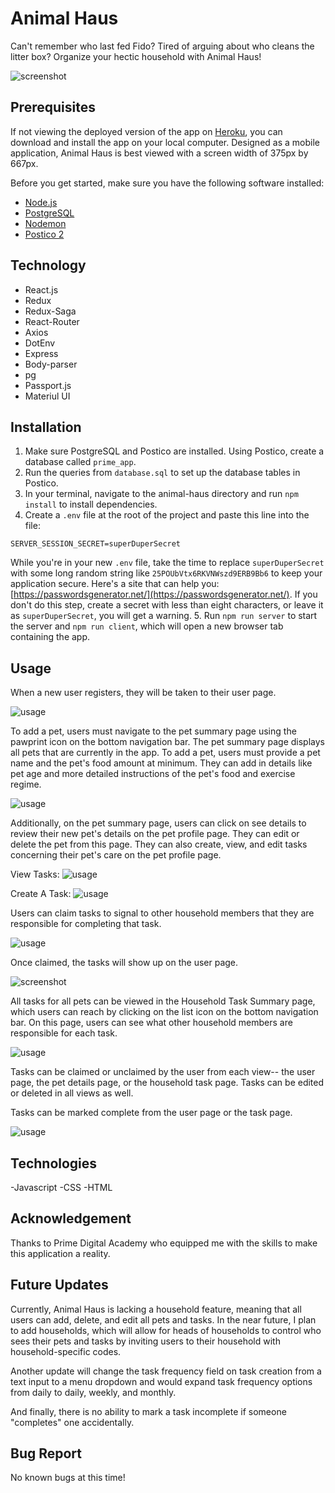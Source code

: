 # Animal Haus

Can't remember who last fed Fido? Tired of arguing about who cleans the litter box? Organize your hectic household with Animal Haus!

![screenshot](/documentation/images/home.png)

## Prerequisites

If not viewing the deployed version of the app on [Heroku](https://safe-island-91513.herokuapp.com/#/home), you can download and install the app on your local computer. Designed as a mobile application, Animal Haus is best viewed with a screen width of 375px by 667px. 

Before you get started, make sure you have the following software installed:

- [Node.js](https://nodejs.org/en/)
- [PostgreSQL](https://www.postgresql.org/)
- [Nodemon](https://nodemon.io/)
- [Postico 2](https://eggerapps.at/postico2/)

## Technology

- React.js 
- Redux
- Redux-Saga
- React-Router
- Axios
- DotEnv 
- Express
- Body-parser
- pg
- Passport.js
- Materiul UI

## Installation

1. Make sure PostgreSQL and Postico are installed. Using Postico, create a database called `prime_app`.
2. Run the queries from `database.sql` to set up the database tables in Postico.
3. In your terminal, navigate to the animal-haus directory and run `npm install` to install dependencies.
4. Create a `.env` file at the root of the project and paste this line into the file:
  ```
  SERVER_SESSION_SECRET=superDuperSecret
  ```
  While you're in your new `.env` file, take the time to replace `superDuperSecret` with some long random string like `25POUbVtx6RKVNWszd9ERB9Bb6` to keep your application secure. Here's a site that can help you: [https://passwordsgenerator.net/](https://passwordsgenerator.net/). If you don't do this step, create a secret with less than eight characters, or leave it as `superDuperSecret`, you will get a warning.
5. Run `npm run server` to start the server and `npm run client`, which will open a new browser tab containing the app. 

## Usage

When a new user registers, they will be taken to their user page. 

![usage](/documentation/images/register.gif)

To add a pet, users must navigate to the pet summary page using the pawprint icon on the bottom navigation bar. The pet summary page displays all pets that are currently in the app. To add a pet, users must provide a pet name and the pet's food amount at minimum. They can add in details like pet age and more detailed instructions of the pet's food and exercise regime. 

![usage](/documentation/images/addPet.gif)

Additionally, on the pet summary page, users can click on see details to review their new pet's details on the pet profile page. They can edit or delete the pet from this page. They can also create, view, and edit tasks concerning their pet's care on the pet profile page.

View Tasks:
![usage](/documentation/images/viewPet.gif)

Create A Task:
![usage](/documentation/images/createTask.gif)

Users can claim tasks to signal to other household members that they are responsible for completing that task. 

![usage](/documentation/images/claimTask.gif)

Once claimed, the tasks will show up on the user page.

![screenshot](/documentation/images/userPage.png)

All tasks for all pets can be viewed in the Household Task Summary page, which users can reach by clicking on the list icon on the bottom navigation bar. On this page, users can see what other household members are responsible for each task. 

![usage](/documentation/images/householdTaskPage.gif)

Tasks can be claimed or unclaimed by the user from each view-- the user page, the pet details page, or the household task page. Tasks can be edited or deleted in all views as well.

Tasks can be marked complete from the user page or the task page.

![usage](/documentation/images/markComplete.gif)

## Technologies
-Javascript -CSS -HTML

## Acknowledgement
Thanks to Prime Digital Academy who equipped me with the skills to make this application a reality.

## Future Updates
Currently, Animal Haus is lacking a household feature, meaning that all users can add, delete, and edit all pets and tasks. In the near future, I plan to add households, which will allow for heads of households to control who sees their pets and tasks by inviting users to their household with household-specific codes.

Another update will change the task frequency field on task creation from a text input to a menu dropdown and would expand task frequency options from daily to daily, weekly, and monthly. 

And finally, there is no ability to mark a task incomplete if someone "completes" one accidentally. 

## Bug Report
No known bugs at this time!